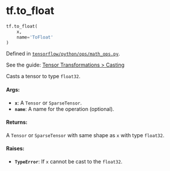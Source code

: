 <div itemscope itemtype="http://developers.google.com/ReferenceObject">
<meta itemprop="name" content="tf.to_float" />
</div>

# tf.to_float

``` python
tf.to_float(
    x,
    name='ToFloat'
)
```



Defined in [`tensorflow/python/ops/math_ops.py`](https://www.tensorflow.org/code/tensorflow/python/ops/math_ops.py).

See the guide: [Tensor Transformations > Casting](../../../api_guides/python/array_ops.md#Casting)

Casts a tensor to type `float32`.

#### Args:

* <b>`x`</b>: A `Tensor` or `SparseTensor`.
* <b>`name`</b>: A name for the operation (optional).


#### Returns:

A `Tensor` or `SparseTensor` with same shape as `x` with type `float32`.


#### Raises:

* <b>`TypeError`</b>: If `x` cannot be cast to the `float32`.